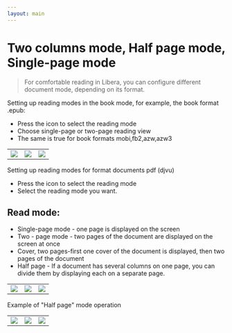 ```yaml
---
layout: main
---
```


# Two columns mode, Half page mode, Single-page mode

> For comfortable reading in Libera, you can configure different document mode, depending on its format.

Setting up reading modes in the book mode, for example, the book format .epub: 

* Press the icon to select the reading mode
* Choose single-page or two-page reading view
* The same is true for book formats mobi,fb2,azw,azw3

||||
|-|-|-|
|![](1.jpg)|![](2.jpg)|![](3.jpg)|

Setting up reading modes for format documents pdf (djvu)

* Press the icon to select the reading mode
* Select the reading mode you want.

## Read mode:

* Single-page mode - one page is displayed on the screen
* Two - page mode - two pages of the document are displayed on the screen at once
* Cover, two pages-first one cover of the document is displayed, then two pages of the document
* Half page - If a document has several columns on one page, you can divide them by displaying each on a separate page.

||||
|-|-|-|
|![](4.jpg)|![](5.jpg)|![](6.jpg)|

Example of "Half page" mode operation

||||
|-|-|-|
|![](7.jpg)|![](8.jpg)|![](9.jpg)|
